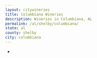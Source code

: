 ```yaml
---
layout: citywineries
title: Columbiana Wineries
description: Wineries in Columbiana, AL
permalink: /al/shelby/columbiana/
state: al
county: shelby
city: columbiana
---
```

-
